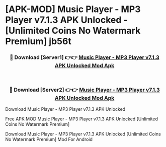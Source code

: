 # [APK-MOD] Music Player - MP3 Player v7.1.3 APK Unlocked - [Unlimited Coins No Watermark Premium] jb56t



<div align="center">
<h3>🔴 Download [Server1] 👉👉 <a href="https://momento.my/?title=Music_Player_-_MP3_Player_v7.1.3_APK_Unlocked">Music Player - MP3 Player v7.1.3 APK Unlocked Mod Apk</a></h3><br>

<h3>🔴 Download [Server2] 👉👉 <a href="https://momento.my/?title=Music_Player_-_MP3_Player_v7.1.3_APK_Unlocked">Music Player - MP3 Player v7.1.3 APK Unlocked Mod Apk</a></h3>
</div>



Download Music Player - MP3 Player v7.1.3 APK Unlocked 

Free APK MOD Music Player - MP3 Player v7.1.3 APK Unlocked [Unlimited Coins No Watermark Premium]

Download Music Player - MP3 Player v7.1.3 APK Unlocked [Unlimited Coins No Watermark Premium] Mod For Android
